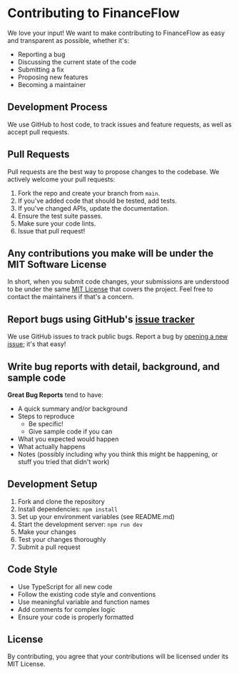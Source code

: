 # Contributing to FinanceFlow

We love your input! We want to make contributing to FinanceFlow as easy and transparent as possible, whether it's:

- Reporting a bug
- Discussing the current state of the code
- Submitting a fix
- Proposing new features
- Becoming a maintainer

## Development Process

We use GitHub to host code, to track issues and feature requests, as well as accept pull requests.

## Pull Requests

Pull requests are the best way to propose changes to the codebase. We actively welcome your pull requests:

1. Fork the repo and create your branch from `main`.
2. If you've added code that should be tested, add tests.
3. If you've changed APIs, update the documentation.
4. Ensure the test suite passes.
5. Make sure your code lints.
6. Issue that pull request!

## Any contributions you make will be under the MIT Software License

In short, when you submit code changes, your submissions are understood to be under the same [MIT License](http://choosealicense.com/licenses/mit/) that covers the project. Feel free to contact the maintainers if that's a concern.

## Report bugs using GitHub's [issue tracker](https://github.com/your-repo/FinanceFlow/issues)

We use GitHub issues to track public bugs. Report a bug by [opening a new issue](https://github.com/your-repo/FinanceFlow/issues/new); it's that easy!

## Write bug reports with detail, background, and sample code

**Great Bug Reports** tend to have:

- A quick summary and/or background
- Steps to reproduce
  - Be specific!
  - Give sample code if you can
- What you expected would happen
- What actually happens
- Notes (possibly including why you think this might be happening, or stuff you tried that didn't work)

## Development Setup

1. Fork and clone the repository
2. Install dependencies: `npm install`
3. Set up your environment variables (see README.md)
4. Start the development server: `npm run dev`
5. Make your changes
6. Test your changes thoroughly
7. Submit a pull request

## Code Style

- Use TypeScript for all new code
- Follow the existing code style and conventions
- Use meaningful variable and function names
- Add comments for complex logic
- Ensure your code is properly formatted

## License

By contributing, you agree that your contributions will be licensed under its MIT License.